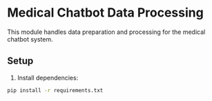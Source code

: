 # Medical Chatbot Data Processing

This module handles data preparation and processing for the medical chatbot system.

## Setup

1. Install dependencies:
```bash
pip install -r requirements.txt